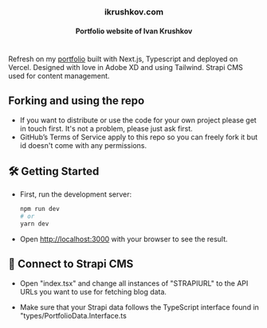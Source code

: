 <div align="center">
<h3><b>ikrushkov.com</b></h3>
<h4>Portfolio website of Ivan Krushkov</h4>
<h1>
</div>

Refresh on my [portfolio](https://ikrushkov.com/) built with Next.js, Typescript and deployed on Vercel. Designed with love in Adobe XD and using Tailwind. Strapi CMS used for content management.

## Forking and using the repo
- If you want to distribute or use the code for your own project please get in touch first. It's not a problem, please just ask first.
- GitHub’s Terms of Service apply to this repo so you can freely fork it but id doesn't come with any permissions. 

## 🛠 Getting Started

- First, run the development server:

    ```bash
    npm run dev
    # or
    yarn dev
    ```

- Open [http://localhost:3000](http://localhost:3000) with your browser to see the result.

## 📅 Connect to Strapi CMS

- Open "index.tsx" and change all instances of "STRAPIURL" to the API URLs you want to use for fetching blog data.

- Make sure that your Strapi data follows the TypeScript interface found in "types/PortfolioData.Interface.ts
